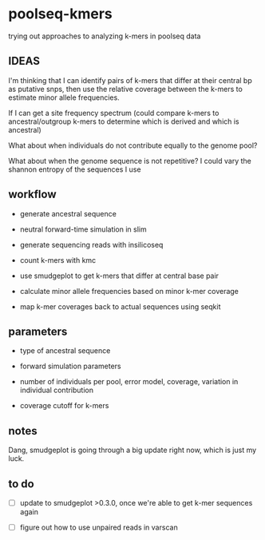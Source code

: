 # poolseq-kmers

trying out approaches to analyzing k-mers in poolseq data

## IDEAS

I'm thinking that I can identify pairs of k-mers that differ at their central bp as putative snps, then use the relative coverage between the k-mers to estimate minor allele frequencies.

If I can get a site frequency spectrum (could compare k-mers to ancestral/outgroup k-mers to determine which is derived and which is ancestral)

What about when individuals do not contribute equally to the genome pool?

What about when the genome sequence is not repetitive? I could vary the shannon entropy of the sequences I use

## workflow

* generate ancestral sequence

* neutral forward-time simulation in slim

* generate sequencing reads with insilicoseq

* count k-mers with kmc

* use smudgeplot to get k-mers that differ at central base pair

* calculate minor allele frequencies based on minor k-mer coverage

* map k-mer coverages back to actual sequences using seqkit

## parameters

* type of ancestral sequence

* forward simulation parameters

* number of individuals per pool, error model, coverage, variation in individual contribution

* coverage cutoff for k-mers

## notes

Dang, smudgeplot is going through a big update right now, which is just my luck. 

## to do

- [ ] update to smudgeplot >0.3.0, once we're able to get k-mer sequences again

- [ ] figure out how to use unpaired reads in varscan 